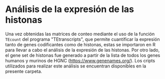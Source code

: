 # Análisis de la expresión de las histonas
Una vez obtenidas las matrices de conteo mediante el uso de la función `TEcount` del programa "TEtranscripts", que permite cuantificar la expresión tanto de genes codificantes como de histonas, estas se importaron en R para llevar a cabo el análisis de la expresión de las histonas. Por otro lado, el gene set de histonas fue generado a partir de la lista de todos los genes humanos y murinos de HGNC (https://www.genenames.org/). Los cripts utilizados para realizar este análisis se encuentran disponibles en la presente carpeta.
